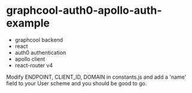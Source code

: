 # graphcool-auth0-apollo-auth-example

- graphcool backend
- react
- auth0 authentication
- apollo client
- react-router v4

Modify ENDPOINT, CLIENT_ID, DOMAIN in constants.js and add a 'name' field to your User scheme and you should be good to go.
